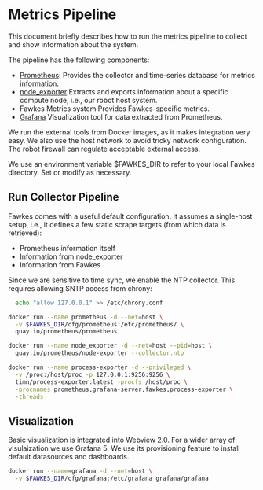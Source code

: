 # Metrics Pipeline

This document briefly describes how to run the metrics pipeline to
collect and show information about the system.

The pipeline has the following components:
- [Prometheus](https://prometheus.io/):
  Provides the collector and time-series database for metrics
  information.
- [node_exporter](https://github.com/prometheus/node_exporter)
  Extracts and exports information about a specific compute node,
  i.e., our robot host system.
- Fawkes Metrics system
  Provides Fawkes-specific metrics.
- [Grafana](https://grafana.com/)
  Visualization tool for data extracted from Prometheus.

We run the external tools from Docker images, as it makes integration
very easy. We also use the host network to avoid tricky network
configuration. The robot firewall can regulate acceptable external
access.

We use an environment variable $FAWKES_DIR to refer to your local
Fawkes directory. Set or modify as necessary.

## Run Collector Pipeline
Fawkes comes with a useful default configuration. It assumes a
single-host setup, i.e., it defines a few static scrape targets (from
which data is retrieved):
- Prometheus information itself
- Information from node_exporter
- Information from Fawkes

Since we are sensitive to time sync, we enable the NTP collector. This
requires allowing SNTP access from chrony:

```bash
  echo "allow 127.0.0.1" >> /etc/chrony.conf
```

```bash
docker run --name prometheus -d --net=host \
  -v $FAWKES_DIR/cfg/prometheus:/etc/prometheus/ \
  quay.io/prometheus/prometheus

docker run --name node_exporter -d --net=host --pid=host \
  quay.io/prometheus/node-exporter --collector.ntp

docker run --name process-exporter -d --privileged \
  -v /proc:/host/proc -p 127.0.0.1:9256:9256 \
  timn/process-exporter:latest -procfs /host/proc \
  -procnames prometheus,grafana-server,fawkes,process-exporter \
  -threads
```

## Visualization
Basic visualization is integrated into Webview 2.0. For a wider array
of visulaization we use Grafana 5. We use its provisioning feature to
install default datasources and dashboards.

```bash
docker run --name=grafana -d --net=host \
  -v $FAWKES_DIR/cfg/grafana:/etc/grafana grafana/grafana
```
